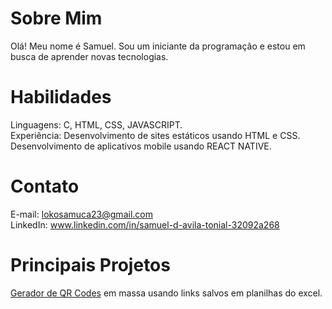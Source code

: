 # Sobre Mim
Olá! Meu nome é Samuel. Sou um iniciante da programação e estou em busca de aprender novas tecnologias.


# Habilidades

Linguagens: C, HTML, CSS, JAVASCRIPT.  
Experiência: Desenvolvimento de sites estáticos usando HTML e CSS.  
             Desenvolvimento de aplicativos mobile usando REACT NATIVE. 



# Contato

E-mail: lokosamuca23@gmail.com  
LinkedIn: www.linkedin.com/in/samuel-d-avila-tonial-32092a268  


# Principais Projetos

[Gerador de QR Codes](https://github.com/SLUK06/Qrcode-Excel-Generator) em massa usando links salvos em planilhas do excel.  


<!---
SLUK06/SLUK06 is a ✨ special ✨ repository because its `README.md` (this file) appears on your GitHub profile.
You can click the Preview link to take a look at your changes.
--->
